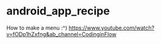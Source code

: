 # android_app_recipe


How to make a menu :^)
https://www.youtube.com/watch?v=fODp1hZxfng&ab_channel=CodinginFlow
